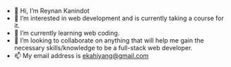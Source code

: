 - 👋 Hi, I’m Reynan Kanindot
- 👀 I’m interested in web development and is currently taking a course for it.
- 🌱 I’m currently learning web coding.
- 💞️ I’m looking to collaborate on anything that will help me gain the necessary skills/knowledge to be a full-stack web developer.
- 📫 My email address is ekahiyang@gmail.com

<!---
Eugene32/Eugene32 is a ✨ special ✨ repository because its `README.md` (this file) appears on your GitHub profile.
You can click the Preview link to take a look at your changes.
--->
